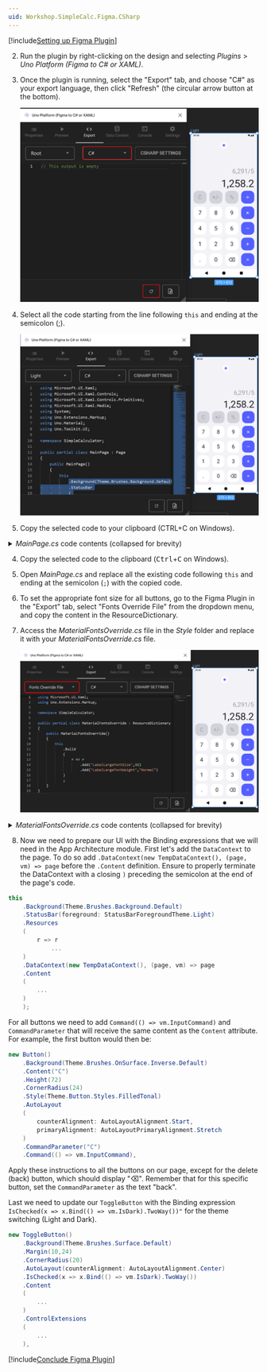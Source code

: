 ```yaml
---
uid: Workshop.SimpleCalc.Figma.CSharp
---
```


[!include[Setting up Figma Plugin](../../../Import-UI-from-Figma/Intro.md)]

2. Run the plugin by right-clicking on the design and selecting *Plugins* > *Uno Platform (Figma to C# or XAML)*.

7.	Once the plugin is running, select the "Export" tab, and choose "C#" as your export language, then click "Refresh" (the circular arrow button at the bottom).

    ![Figma menu plugin](../../../../art/figma-plugin-export-csharp.png)

8.	Select all the code starting from the line following `this` and ending at the semicolon (;).

    ![Figma Export](../../../../art/figma-export-csharp.png)

9.	Copy the selected code to your clipboard (CTRL+C on Windows).

<details>
    <summary><i>MainPage.cs</i> code contents (collapsed for brevity)</summary>

[!code-csharp[MainPage.cs](MainPage.cs)]
</details>

4. Copy the selected code to the clipboard (<kbd>Ctrl</kbd>+<kbd>C</kbd> on Windows).

5. Open *MainPage.cs* and replace all the existing code following `this` and ending at the semicolon (`;`) with the copied code.

6.	To set the appropriate font size for all buttons, go to the Figma Plugin in the "Export" tab, select "Fonts Override File" from the dropdown menu, and copy the content in the ResourceDictionary.

7. Access the *MaterialFontsOverride.cs* file in the *Style* folder and replace it with your *MaterialFontsOverride.cs* file.


    ![Figma Export](../../../../art/figma-export-fonts-csharp.png)

<details>
    <summary><i>MaterialFontsOverride.cs</i> code contents (collapsed for brevity)</summary>

[!code-csharp[MaterialFontsOverride.cs](MaterialFontsOverride.cs)]
</details>

8. Now we need to prepare our UI with the Binding expressions that we will need in the App Architecture module. First let's add the `DataContext` to the page. To do so add `.DataContext(new TempDataContext(), (page, vm) => page` before the `.Content` definition. Ensure to properly terminate the DataContext with a closing `)` preceding the semicolon at the end of the page's code.

```csharp
this
    .Background(Theme.Brushes.Background.Default)
    .StatusBar(foreground: StatusBarForegroundTheme.Light)
    .Resources
    (
        r => r
            ...
    )
    .DataContext(new TempDataContext(), (page, vm) => page
    .Content
    (
        ...
    )
    );
```

For all buttons we need to add `Command(() => vm.InputCommand)` and `CommandParameter` that will receive the same content as the `Content` attribute. For example, the first button would then be:

```csharp
new Button()
    .Background(Theme.Brushes.OnSurface.Inverse.Default)
    .Content("C")
    .Height(72)
    .CornerRadius(24)
    .Style(Theme.Button.Styles.FilledTonal)
    .AutoLayout
    (
        counterAlignment: AutoLayoutAlignment.Start,
        primaryAlignment: AutoLayoutPrimaryAlignment.Stretch
    )
    .CommandParameter("C")
    .Command(() => vm.InputCommand),
```

Apply these instructions to all the buttons on our page, except for the delete (back) button, which should display "⌫". Remember that for this specific button, set the `CommandParameter` as the text "back".

Last we need to update our `ToggleButton` with the Binding expression `IsChecked(x => x.Bind(() => vm.IsDark).TwoWay())"` for the theme switching (Light and Dark).

```csharp
new ToggleButton()
    .Background(Theme.Brushes.Surface.Default)
    .Margin(10,24)
    .CornerRadius(20)
    .AutoLayout(counterAlignment: AutoLayoutAlignment.Center)
    .IsChecked(x => x.Bind(() => vm.IsDark).TwoWay())
    .Content
    (
        ...
    )
    .ControlExtensions
    (
        ...
    ),
```

[!include[Conclude Figma Plugin](../../../Import-UI-from-Figma/Conclusion.md)]